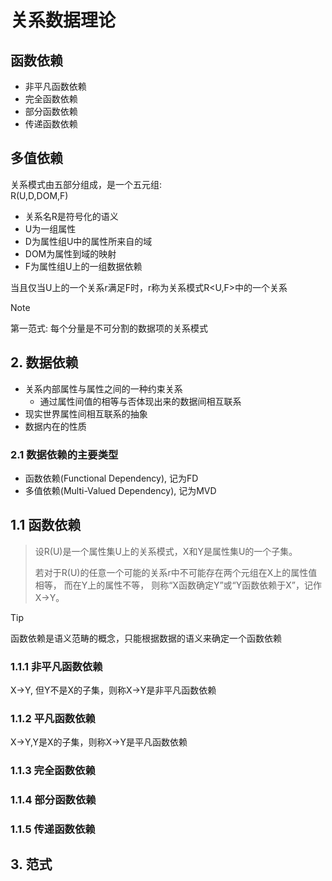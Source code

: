 # 关系数据理论

## 函数依赖  
 - 非平凡函数依赖
 - 完全函数依赖
 - 部分函数依赖
 - 传递函数依赖

## 多值依赖


关系模式由五部分组成，是一个五元组:  
    R(U,D,DOM,F)  
 - 关系名R是符号化的语义
 - U为一组属性
 - D为属性组U中的属性所来自的域
 - DOM为属性到域的映射
 - F为属性组U上的一组数据依赖
  

当且仅当U上的一个关系r满足F时，r称为关系模式R<U,F>中的一个关系

> [!NOTE]
> 第一范式: 每个分量是不可分割的数据项的关系模式

## 2. 数据依赖

- 关系内部属性与属性之间的一种约束关系  
    * 通过属性间值的相等与否体现出来的数据间相互联系
- 现实世界属性间相互联系的抽象
- 数据内在的性质


### 2.1 数据依赖的主要类型
- 函数依赖(Functional Dependency), 记为FD
- 多值依赖(Multi-Valued Dependency), 记为MVD

## 1.1 函数依赖  

> 设R(U)是一个属性集U上的关系模式，X和Y是属性集U的一个子集。  
> 
> 若对于R(U)的任意一个可能的关系r中不可能存在两个元组在X上的属性值相等， 而在Y上的属性不等， 则称“X函数确定Y”或“Y函数依赖于X”，记作X→Y。


> [!TIP]
> 函数依赖是语义范畴的概念，只能根据数据的语义来确定一个函数依赖

### 1.1.1 非平凡函数依赖
X->Y, 但Y不是X的子集，则称X->Y是非平凡函数依赖
### 1.1.2 平凡函数依赖
X->Y,Y是X的子集，则称X->Y是平凡函数依赖
### 1.1.3 完全函数依赖
### 1.1.4 部分函数依赖
### 1.1.5 传递函数依赖  

## 3. 范式  

